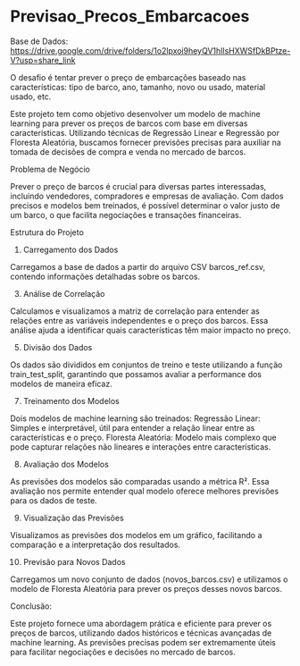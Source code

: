 # Previsao_Precos_Embarcacoes
Base de Dados: https://drive.google.com/drive/folders/1o2lpxoi9heyQV1hIlsHXWSfDkBPtze-V?usp=share_link

O desafio é tentar prever o preço de embarcações baseado nas características: tipo de barco, ano, tamanho, novo ou usado, material usado, etc.

Este projeto tem como objetivo desenvolver um modelo de machine learning para prever os preços de barcos com base em diversas características. Utilizando técnicas de Regressão Linear e Regressão por Floresta Aleatória, buscamos fornecer previsões precisas para auxiliar na tomada de decisões de compra e venda no mercado de barcos.

Problema de Negócio

Prever o preço de barcos é crucial para diversas partes interessadas, incluindo vendedores, compradores e empresas de avaliação. Com dados precisos e modelos bem treinados, é possível determinar o valor justo de um barco, o que facilita negociações e transações financeiras.

Estrutura do Projeto

1. Carregamento dos Dados

Carregamos a base de dados a partir do arquivo CSV barcos_ref.csv, contendo informações detalhadas sobre os barcos.

3. Análise de Correlação
   
Calculamos e visualizamos a matriz de correlação para entender as relações entre as variáveis independentes e o preço dos barcos. Essa análise ajuda a identificar quais características têm maior impacto no preço.

5. Divisão dos Dados
   
Os dados são divididos em conjuntos de treino e teste utilizando a função train_test_split, garantindo que possamos avaliar a performance dos modelos de maneira eficaz.

7. Treinamento dos Modelos
   
Dois modelos de machine learning são treinados:
Regressão Linear: Simples e interpretável, útil para entender a relação linear entre as características e o preço.
Floresta Aleatória: Modelo mais complexo que pode capturar relações não lineares e interações entre características.

8. Avaliação dos Modelos
   
As previsões dos modelos são comparadas usando a métrica R². Essa avaliação nos permite entender qual modelo oferece melhores previsões para os dados de teste.

9. Visualização das Previsões

Visualizamos as previsões dos modelos em um gráfico, facilitando a comparação e a interpretação dos resultados.

10. Previsão para Novos Dados
    
Carregamos um novo conjunto de dados (novos_barcos.csv) e utilizamos o modelo de Floresta Aleatória para prever os preços desses novos barcos.

Conclusão:

Este projeto fornece uma abordagem prática e eficiente para prever os preços de barcos, utilizando dados históricos e técnicas avançadas de machine learning. As previsões precisas podem ser extremamente úteis para facilitar negociações e decisões no mercado de barcos.
